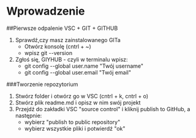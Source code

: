# Wprowadzenie

##Pierwsze odpalenie VSC + GIT + GITHUB
1. Sprawdź,czy masz zainstalowanego GITa 
    - Otwórz konsolę (cntrl + ~)
    - wpisz git --version
2. Zgłoś się, GIYHUB - czyli w terminalu wpisz:
    - git config --global user.name "Twój username"
    - git config --global user.email "Twój email"

###Tworzenie repozytorium
1. Stwórz folder i otwórz go w VSC (cntrl + k, cntrl + o)
2. Stwórz plik readme.md i opisz w nim swój projekt
3. Przejdź do zakładki VSC "source control" i kliknij publish to GitHub, a następnie:
    - wybierz "publish to public repository"
    - wybierz wszystkie pliki i potwierdź "ok"